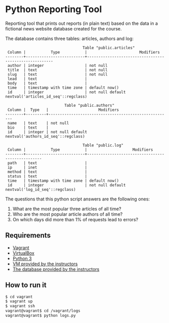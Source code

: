 # Python Reporting Tool

Reporting tool that prints out reports (in plain text) based on the data in a fictional news website
database created for the course.

The database contains three tables: articles, authors and log:

```
                                  Table "public.articles"
 Column |           Type           |                       Modifiers
--------+--------------------------+-------------------------------------------------------
 author | integer                  | not null
 title  | text                     | not null
 slug   | text                     | not null
 lead   | text                     |
 body   | text                     |
 time   | timestamp with time zone | default now()
 id     | integer                  | not null default nextval('articles_id_seq'::regclass)
```
```
                          Table "public.authors"
 Column |  Type   |                      Modifiers
--------+---------+------------------------------------------------------
 name   | text    | not null
 bio    | text    |
 id     | integer | not null default nextval('authors_id_seq'::regclass)
```
```
                                  Table "public.log"                                   
 Column |           Type           |                    Modifiers                      
--------+--------------------------+-------------------------------------------------- 
 path   | text                     |                                                   
 ip     | inet                     |                                                   
 method | text                     |                                                   
 status | text                     |                                                   
 time   | timestamp with time zone | default now()                                     
 id     | integer                  | not null default nextval('log_id_seq'::regclass)  
```

The questions that this python script answers are the following ones:
1. What are the most popular three articles of all time?
2. Who are the most popular article authors of all time?
3. On which days did more than 1% of requests lead to errors?

## Requirements

- [Vagrant](https://www.vagrantup.com/)
- [VirtualBox](https://www.virtualbox.org/)
- [Python 3](https://www.python.org/downloads/)
- [VM provided by the instructors](https://s3.amazonaws.com/video.udacity-data.com/topher/2018/April/5acfbfa3_fsnd-virtual-machine/fsnd-virtual-machine.zip)
- [The database provided by the instructors](https://d17h27t6h515a5.cloudfront.net/topher/2016/August/57b5f748_newsdata/newsdata.zip)

## How to run it

```sh
$ cd vagrant
$ vagrant up
$ vagrant ssh
vagrant@vagrant$ cd /vagrant/logs
vagrant@vagrant$ python logs.py
```